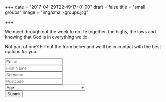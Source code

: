 +++
date = "2017-04-29T22:49:17+01:00"
draft = false
title = "small groups"
image = "img/small-groups.jpg"

+++

We meet through out the week to do life together. the highs, the lows and knowing that God is in everything we do.
<!--more-->

Not part of one? Fill out the form below and we'll be in contact with the best options for you.

<form class="form" netlify name="small-group">
    <div class="form-group">
        <input type="email" class="form-control" id="exampleInputEmail1" placeholder="Email" name="email">
    </div>
    <div class="form-group">
        <input type="text" class="form-control" id="exampleInputName" placeholder="First Name" name="first_name">
    </div>
    <div class="form-group">
        <input type="text" class="form-control" id="exampleInputName" placeholder="Surname" name="surname">
    </div>
    <div class="form-group">
        <input type="text" class="form-control" id="exampleInputName" placeholder="Postcode" name="postcode">
    </div>
    <div class="form-group">
        <select class="form-control" name="age">
          <option value="" disabled selected>Age</option>
          <option>5-10</option>
          <option>11-18</option>
          <option>18+</option>
          <option>Young at heart but would rather not say!</option>
        </select>
    </div>
    <button type="submit" class="btn btn-default">Submit</button>
</form>
